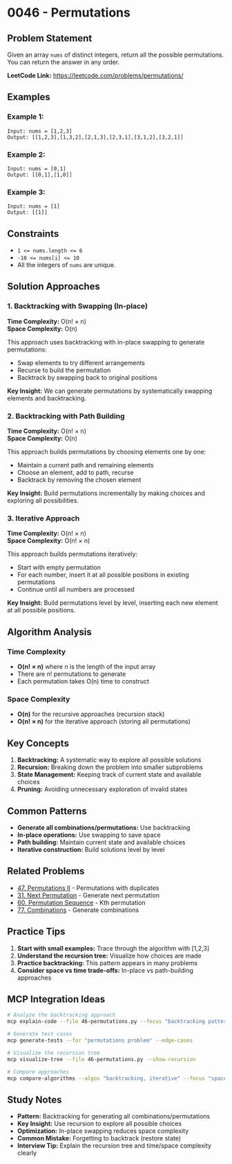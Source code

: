 # 0046 - Permutations

## Problem Statement

Given an array `nums` of distinct integers, return all the possible permutations. You can return the answer in any order.

**LeetCode Link:** https://leetcode.com/problems/permutations/

## Examples

### Example 1:

```
Input: nums = [1,2,3]
Output: [[1,2,3],[1,3,2],[2,1,3],[2,3,1],[3,1,2],[3,2,1]]
```

### Example 2:

```
Input: nums = [0,1]
Output: [[0,1],[1,0]]
```

### Example 3:

```
Input: nums = [1]
Output: [[1]]
```

## Constraints

- `1 <= nums.length <= 6`
- `-10 <= nums[i] <= 10`
- All the integers of `nums` are unique.

## Solution Approaches

### 1. Backtracking with Swapping (In-place)

**Time Complexity:** O(n! × n)  
**Space Complexity:** O(n)

This approach uses backtracking with in-place swapping to generate permutations:

- Swap elements to try different arrangements
- Recurse to build the permutation
- Backtrack by swapping back to original positions

**Key Insight:** We can generate permutations by systematically swapping elements and backtracking.

### 2. Backtracking with Path Building

**Time Complexity:** O(n! × n)  
**Space Complexity:** O(n)

This approach builds permutations by choosing elements one by one:

- Maintain a current path and remaining elements
- Choose an element, add to path, recurse
- Backtrack by removing the chosen element

**Key Insight:** Build permutations incrementally by making choices and exploring all possibilities.

### 3. Iterative Approach

**Time Complexity:** O(n! × n)  
**Space Complexity:** O(n! × n)

This approach builds permutations iteratively:

- Start with empty permutation
- For each number, insert it at all possible positions in existing permutations
- Continue until all numbers are processed

**Key Insight:** Build permutations level by level, inserting each new element at all possible positions.

## Algorithm Analysis

### Time Complexity

- **O(n! × n)** where n is the length of the input array
- There are n! permutations to generate
- Each permutation takes O(n) time to construct

### Space Complexity

- **O(n)** for the recursive approaches (recursion stack)
- **O(n! × n)** for the iterative approach (storing all permutations)

## Key Concepts

1. **Backtracking:** A systematic way to explore all possible solutions
2. **Recursion:** Breaking down the problem into smaller subproblems
3. **State Management:** Keeping track of current state and available choices
4. **Pruning:** Avoiding unnecessary exploration of invalid states

## Common Patterns

- **Generate all combinations/permutations:** Use backtracking
- **In-place operations:** Use swapping to save space
- **Path building:** Maintain current state and available choices
- **Iterative construction:** Build solutions level by level

## Related Problems

- [47. Permutations II](https://leetcode.com/problems/permutations-ii/) - Permutations with duplicates
- [31. Next Permutation](https://leetcode.com/problems/next-permutation/) - Generate next permutation
- [60. Permutation Sequence](https://leetcode.com/problems/permutation-sequence/) - Kth permutation
- [77. Combinations](https://leetcode.com/problems/combinations/) - Generate combinations

## Practice Tips

1. **Start with small examples:** Trace through the algorithm with [1,2,3]
2. **Understand the recursion tree:** Visualize how choices are made
3. **Practice backtracking:** This pattern appears in many problems
4. **Consider space vs time trade-offs:** In-place vs path-building approaches

## MCP Integration Ideas

```bash
# Analyze the backtracking approach
mcp explain-code --file 46-permutations.py --focus "backtracking pattern"

# Generate test cases
mcp generate-tests --for "permutations problem" --edge-cases

# Visualize the recursion tree
mcp visualize-tree --file 46-permutations.py --show-recursion

# Compare approaches
mcp compare-algorithms --algos "backtracking, iterative" --focus "space-complexity"
```

## Study Notes

- **Pattern:** Backtracking for generating all combinations/permutations
- **Key Insight:** Use recursion to explore all possible choices
- **Optimization:** In-place swapping reduces space complexity
- **Common Mistake:** Forgetting to backtrack (restore state)
- **Interview Tip:** Explain the recursion tree and time/space complexity clearly
